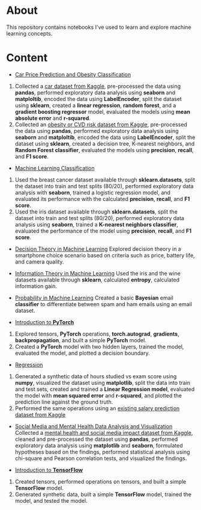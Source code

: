 # About 
This repository contains notebooks I've used to learn and explore machine learning concepts.

# Content
- [Car Price Prediction and Obesity Classification](car_price_prediction_and_obesity_classification/car_price_prediction_and_obesity_classification.ipynb)
1. Collected a [car dataset from Kaggle](https://www.kaggle.com/datasets/erolmasimov/price-prediction-multiple-linear-regression), pre-processed the data using **pandas**, performed exploratory data analysis using **seaborn** and **matploltib**, encoded the data using **LabelEncoder**, split the dataset using **sklearn**, created a **linear regression**, **random forest**, and a **gradient boosting regressor** model, evaluated the models using **mean absolute error** and **r-squared**.
1. Collected an [obesity or CVD risk dataset from Kaggle](https://www.kaggle.com/datasets/aravindpcoder/obesity-or-cvd-risk-classifyregressorcluster), pre-processed the data using **pandas**, performed exploratory data analysis using **seaborn** and **matploltib**, encoded the data using **LabelEncoder**, split the dataset using **sklearn**, created a decision tree, K-nearest neighbors, and **Random Forest classifier**, evaluated the models using **precision**, **recall**, and **F1 score**.

- [Machine Learning Classification](classification/classification.ipynb)
1. Used the breast cancer dataset available through **sklearn.datasets**, split the dataset into train and test splits (80/20), performed exploratory data analysis with **seaborn**, trained a logistic regression model, and evaluated its performance with the calculated **precision**, **recall**, and **F1 score**.
1. Used the iris dataset available through **sklearn.datasets**, split the dataset into train and test splits (80/20), performed exploratory data analysis using **seaborn**, trained a **K-nearest neighbors classifier**, evaluated the performance of the model using **precision**, **recall**, and **F1 score**.

- [Decision Theory in Machine Learning](decision_theory_in_ml/decision_theory_in_ml.ipynb)
Explored decision theory in a smartphone choice scenario based on criteria such as price, battery life, and camera quality.

- [Information Theory in Machine Learning](information_theory_in_ml/information_theory_in_ml.ipynb)
Used the iris and the wine datasets available through **sklearn**, calculated **entropy**, calculated information gain.

- [Probability in Machine Learning](probability_in_ml/probability_in_ml.ipynb)
Created a basic **Bayesian** email **classifier** to differentiate between spam and ham emails using an email dataset.

- [Introduction to **PyTorch**](pytorch/pytorch.ipynb)
1. Explored tensors, **PyTorch** operations, **torch.autograd**, **gradients**, **backpropagation**, and built a simple **PyTorch** model.
1. Created a **PyTorch** model with two hidden layers, trained the model, evaluated the model, and plotted a decision boundary.

- [Regression](regression/regression.ipynb)
1. Generated a synthetic data of hours studied vs exam score using **numpy**, visualized the dataset using **matplotlib**, split the data into train and test sets, created and trained a **Linear Regression model**, evaluated the model with **mean squared error** and **r-squared**, and plotted the prediction line against the ground truth.
1. Performed the same operations using an [existing salary prediction dataset from Kaggle](https://www.kaggle.com/datasets/karthickveerakumar/salary-data-simple-linear-regression)

- [Social Media and Mental Health Data Analysis and Visualization](social_media_mental_health/impact_of_social_media_on_mental_health.ipynb)
Collected a [mental health and social media impact dataset from Kaggle](https://www.kaggle.com/datasets/souvikahmed071/social-media-and-mental-health/data), cleaned and pre-processed the dataset using **pandas**, performed exploratory data analysis using **matplotlib** and **seaborn**, formulated hypotheses based on the findings, performed statistical analysis using chi-square and Pearson correlation tests, and visualized the findings.

- [Introduction to **TensorFlow**](tensorflow/tensorflow.ipynb)
1. Created tensors, performed operations on tensors, and built a simple **TensorFlow** model.
1. Generated synthetic data, built a simple **TensorFlow** model, trained the model, and tested the model.